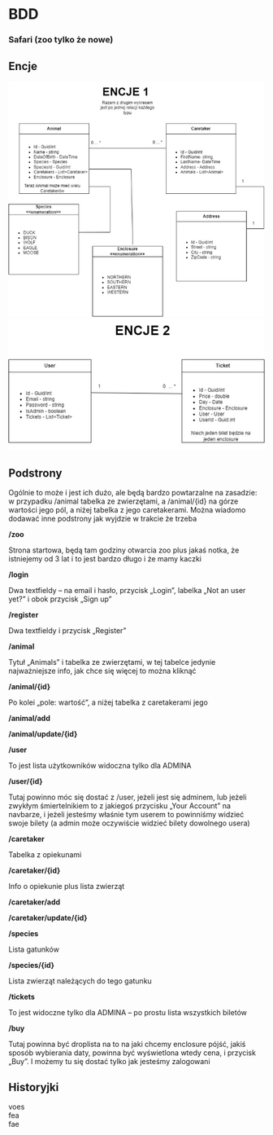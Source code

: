 # BDD
### Safari (zoo tylko że nowe)
## Encje
![alt text](https://github.com/davidcybulsky/BDD/blob/main/ENCJE_1.jpg)
![alt text](https://github.com/davidcybulsky/BDD/blob/main/ENCJE_2.jpg)

## Podstrony
Ogólnie to może i jest ich dużo, ale będą bardzo powtarzalne na zasadzie: w przypadku /animal tabelka ze zwierzętami, a /animal/{id} na górze wartości jego pól, a niżej tabelka z jego caretakerami. Można wiadomo dodawać inne podstrony jak wyjdzie w trakcie że trzeba 

**/zoo**

Strona startowa, będą tam godziny otwarcia zoo plus jakaś notka, że istniejemy od 3 lat i to jest bardzo długo i że mamy kaczki

**/login**

Dwa textfieldy – na email i hasło, przycisk „Login”, labelka „Not an user yet?” i obok przycisk „Sign up”

**/register**

Dwa textfieldy i przycisk „Register”

**/animal**

Tytuł „Animals” i tabelka ze zwierzętami, w tej tabelce jedynie najważniejsze info, jak chce się więcej to można kliknąć

**/animal/{id}**

Po kolei „pole: wartość”, a niżej tabelka z caretakerami jego

**/animal/add**

**/animal/update/{id}**

**/user**

To jest lista użytkowników widoczna tylko dla ADMINA

**/user/{id}**

Tutaj powinno móc się dostać z /user, jeżeli jest się adminem, lub jeżeli zwykłym śmiertelnikiem to z jakiegoś przycisku „Your Account” na navbarze, i jeżeli jesteśmy właśnie tym userem to powinniśmy widzieć swoje bilety (a admin może oczywiście widzieć bilety dowolnego usera)

**/caretaker**

Tabelka z opiekunami

**/caretaker/{id}**

Info o opiekunie plus lista zwierząt

**/caretaker/add**

**/caretaker/update/{id}**

**/species**

Lista gatunków

**/species/{id}**

Lista zwierząt należących do tego gatunku

**/tickets**

To jest widoczne tylko dla ADMINA – po prostu lista wszystkich biletów

**/buy**

Tutaj powinna być droplista na to na jaki chcemy enclosure pójść, jakiś sposób wybierania daty, powinna być wyświetlona wtedy cena, i przycisk „Buy”. I możemy tu się dostać tylko jak jesteśmy zalogowani

## Historyjki 

 
voes  
fea  
fae
